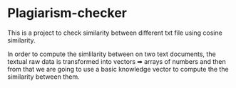# Plagiarism-checker

This is a project to check similarity between different txt file using cosine similarity.

In order to compute the simlilarity between on two text documents, the textual raw data is transformed into vectors ➡ arrays of numbers and then from that we are going to use a basic knowledge vector to compute the the similarity between them.
